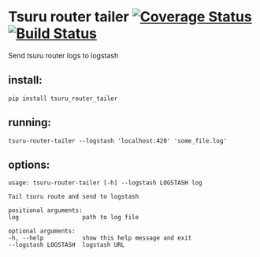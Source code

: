 # Tsuru router tailer [![Coverage Status](https://coveralls.io/repos/github/guilhermef/tsuru-router-tailer/badge.svg?branch=master)](https://coveralls.io/github/guilhermef/tsuru-router-tailer?branch=master) [![Build Status](https://travis-ci.org/guilhermef/tsuru-router-tailer.svg?branch=master)](https://travis-ci.org/guilhermef/tsuru-router-tailer)
Send tsuru router logs to logstash

## install:
```
pip install tsuru_router_tailer
```

## running:
```
tsuru-router-tailer --logstash 'localhost:420' 'some_file.log'
```

## options:
```
usage: tsuru-router-tailer [-h] --logstash LOGSTASH log

Tail tsuru route and send to logstash

positional arguments:
log                  path to log file

optional arguments:
-h, --help           show this help message and exit
--logstash LOGSTASH  logstash URL
```
